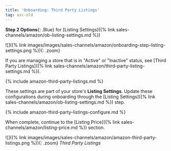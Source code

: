 ```yaml
---
title: 'Onboarding: Third Party Listings'
tag: asc-old
---
```



**Step 2 Options**{: .Blue} for [Listing Settings]({% link sales-channels/amazon/ob-listing-settings.md %})

![]({% link images/images/sales-channels/amazon/onboarding-step-listing-settings.png %}){: .zoom}

If you are managing a store that is in "Active" or "Inactive" status, see [Third Party Listings]({% link sales-channels/amazon/third-party-listing-settings.md %}).

{% include amazon-third-party-listings.md %}

These settings are part of your store's **Listing Settings**. Update these configurations during onboarding through the [Listing Settings]({% link sales-channels/amazon/ob-listing-settings.md %}) step.

{% include amazon-third-party-listings-configure.md %}

When complete, continue to the [Listing Price]({% link sales-channels/amazon/listing-price.md %}) section.

![]({% link images/images/sales-channels/amazon/amazon-third-party-listings.png %}){: .zoom}
_Third Party Listings_
